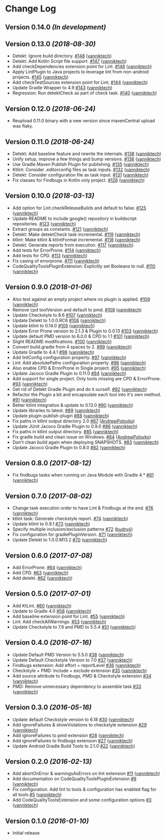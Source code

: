 # Change Log

Version 0.14.0 *(In development)*
---------------------------------

Version 0.13.0 *(2018-08-30)*
-----------------------------

- Detekt: Ignore build directory. [\#148](https://github.com/vanniktech/gradle-code-quality-tools-plugin/pull/148) ([vanniktech](https://github.com/vanniktech))
- Detekt: Add Kotlin Script file support. [\#147](https://github.com/vanniktech/gradle-code-quality-tools-plugin/pull/147) ([vanniktech](https://github.com/vanniktech))
- Add checkDependencies extension point for Lint. [\#146](https://github.com/vanniktech/gradle-code-quality-tools-plugin/pull/146) ([vanniktech](https://github.com/vanniktech))
- Apply LintPlugin to Java projects to leverage lint from non-android projects. [\#145](https://github.com/vanniktech/gradle-code-quality-tools-plugin/pull/145) ([vanniktech](https://github.com/vanniktech))
- Add checkTestSources extension point for Lint. [\#144](https://github.com/vanniktech/gradle-code-quality-tools-plugin/pull/144) ([vanniktech](https://github.com/vanniktech))
- Update Gradle Wrapper to 4.9 [\#143](https://github.com/vanniktech/gradle-code-quality-tools-plugin/pull/143) ([vanniktech](https://github.com/vanniktech))
- Regression: Run detektCheck as part of check task. [\#140](https://github.com/vanniktech/gradle-code-quality-tools-plugin/pull/140) ([vanniktech](https://github.com/vanniktech))

Version 0.12.0 *(2018-06-24)*
-----------------------------

- Reupload 0.11.0 binary with a new version since mavenCentral upload was flaky.

Version 0.11.0 *(2018-06-24)*
-----------------------------

- Detekt: Add baseline feature and rewrite the internals. [\#138](https://github.com/vanniktech/gradle-code-quality-tools-plugin/pull/138) ([vanniktech](https://github.com/vanniktech))
- Unify setup, improve a few things and bump versions. [\#136](https://github.com/vanniktech/gradle-code-quality-tools-plugin/pull/136) ([vanniktech](https://github.com/vanniktech))
- Use Gradle Maven Publish Plugin for publishing. [\#135](https://github.com/vanniktech/gradle-code-quality-tools-plugin/pull/135) ([vanniktech](https://github.com/vanniktech))
- Ktlint: Consider .editorconfig files as task inputs. [\#132](https://github.com/vanniktech/gradle-code-quality-tools-plugin/pull/132) ([vanniktech](https://github.com/vanniktech))
- Detekt: Consider configuration file as task input. [\#131](https://github.com/vanniktech/gradle-code-quality-tools-plugin/pull/131) ([vanniktech](https://github.com/vanniktech))
- Fix classes for Findbugs in Kotlin only project. [\#126](https://github.com/vanniktech/gradle-code-quality-tools-plugin/pull/126) ([vanniktech](https://github.com/vanniktech))

Version 0.10.0 *(2018-03-13)*
-----------------------------

- Add option for Lint.checkReleaseBuilds and default to false. [\#125](https://github.com/vanniktech/gradle-code-quality-tools-plugin/pull/125) ([vanniktech](https://github.com/vanniktech))
- Update README to include google\(\) repository in buildscript repositories. [\#123](https://github.com/vanniktech/gradle-code-quality-tools-plugin/pull/123) ([vanniktech](https://github.com/vanniktech))
- Extract groups as constants. [\#121](https://github.com/vanniktech/gradle-code-quality-tools-plugin/pull/121) ([vanniktech](https://github.com/vanniktech))
- Detekt: Make detektCheck task incremental. [\#119](https://github.com/vanniktech/gradle-code-quality-tools-plugin/pull/119) ([vanniktech](https://github.com/vanniktech))
- ktlint: Make ktlint & ktlintFormat incremental. [\#118](https://github.com/vanniktech/gradle-code-quality-tools-plugin/pull/118) ([vanniktech](https://github.com/vanniktech))
- Detekt: Generate reports from execution. [\#117](https://github.com/vanniktech/gradle-code-quality-tools-plugin/pull/117) ([vanniktech](https://github.com/vanniktech))
- Add tests for ErrorProne. [\#114](https://github.com/vanniktech/gradle-code-quality-tools-plugin/pull/114) ([vanniktech](https://github.com/vanniktech))
- Add tests for CPD. [\#113](https://github.com/vanniktech/gradle-code-quality-tools-plugin/pull/113) ([vanniktech](https://github.com/vanniktech))
- Fix casing of errorprone. [\#111](https://github.com/vanniktech/gradle-code-quality-tools-plugin/pull/111) ([vanniktech](https://github.com/vanniktech))
- CodeQualityToolsPluginExtension: Explicitly set Booleans to null. [\#110](https://github.com/vanniktech/gradle-code-quality-tools-plugin/pull/110) ([vanniktech](https://github.com/vanniktech))

Version 0.9.0 *(2018-01-06)*
----------------------------

- Also test against an empty project where no plugin is applied. [\#109](https://github.com/vanniktech/gradle-code-quality-tools-plugin/pull/109) ([vanniktech](https://github.com/vanniktech))
- Remove cpd toolVersion and default to pmd. [\#108](https://github.com/vanniktech/gradle-code-quality-tools-plugin/pull/108) ([vanniktech](https://github.com/vanniktech))
- Update Checkstyle to 8.6 [\#107](https://github.com/vanniktech/gradle-code-quality-tools-plugin/pull/107) ([vanniktech](https://github.com/vanniktech))
- Update Detekt to 1.0.0.RC6 [\#106](https://github.com/vanniktech/gradle-code-quality-tools-plugin/pull/106) ([vanniktech](https://github.com/vanniktech))
- Update ktlint to 0.14.0 [\#105](https://github.com/vanniktech/gradle-code-quality-tools-plugin/pull/105) ([vanniktech](https://github.com/vanniktech))
- Update Error Prone version to 2.1.3 & Plugin to 0.0.13 [\#103](https://github.com/vanniktech/gradle-code-quality-tools-plugin/pull/103) ([vanniktech](https://github.com/vanniktech))
- Update default PMD version to 6.0.0 & CPD to 1.1 [\#101](https://github.com/vanniktech/gradle-code-quality-tools-plugin/pull/101) ([vanniktech](https://github.com/vanniktech))
- Slight README modifications. [\#100](https://github.com/vanniktech/gradle-code-quality-tools-plugin/pull/100) ([vanniktech](https://github.com/vanniktech))
- Convert build.gradle from 4 spaces to 2. [\#99](https://github.com/vanniktech/gradle-code-quality-tools-plugin/pull/99) ([vanniktech](https://github.com/vanniktech))
- Update Gradle to 4.4.1 [\#98](https://github.com/vanniktech/gradle-code-quality-tools-plugin/pull/98) ([vanniktech](https://github.com/vanniktech))
- Add lintConfig configuration property. [\#97](https://github.com/vanniktech/gradle-code-quality-tools-plugin/pull/97) ([vanniktech](https://github.com/vanniktech))
- Lint: Add absolutePaths configuration property. [\#96](https://github.com/vanniktech/gradle-code-quality-tools-plugin/pull/96) ([vanniktech](https://github.com/vanniktech))
- Also enable CPD & ErrorProne in Single project. [\#95](https://github.com/vanniktech/gradle-code-quality-tools-plugin/pull/95) ([vanniktech](https://github.com/vanniktech))
- Update Jacoco Gradle Plugin to 0.11.0 [\#94](https://github.com/vanniktech/gradle-code-quality-tools-plugin/pull/94) ([vanniktech](https://github.com/vanniktech))
- Add support for single project. Only tools missing are CPD & ErrorProne. [\#93](https://github.com/vanniktech/gradle-code-quality-tools-plugin/pull/93) ([vanniktech](https://github.com/vanniktech))
- Get rid of Detekt Gradle Plugin and do it ourself. [\#92](https://github.com/vanniktech/gradle-code-quality-tools-plugin/pull/92) ([vanniktech](https://github.com/vanniktech))
- Refactor the Plugin a bit and encapsulate each tool into it's own method. [\#91](https://github.com/vanniktech/gradle-code-quality-tools-plugin/pull/91) ([vanniktech](https://github.com/vanniktech))
- Better ktlint integration & update to 0.13.0 [\#90](https://github.com/vanniktech/gradle-code-quality-tools-plugin/pull/90) ([vanniktech](https://github.com/vanniktech))
- Update libraries to latest. [\#89](https://github.com/vanniktech/gradle-code-quality-tools-plugin/pull/89) ([vanniktech](https://github.com/vanniktech))
- Update plugin-publish-plugin [\#88](https://github.com/vanniktech/gradle-code-quality-tools-plugin/pull/88) ([vanniktech](https://github.com/vanniktech))
- Fix paths in ktlint output directory 2.0 [\#87](https://github.com/vanniktech/gradle-code-quality-tools-plugin/pull/87) ([AndrewPolovko](https://github.com/AndrewPolovko))
- Update JUnit Jacoco Gradle Plugin to 0.9.0 [\#86](https://github.com/vanniktech/gradle-code-quality-tools-plugin/pull/86) ([vanniktech](https://github.com/vanniktech))
- Fix paths in ktlint output directory. [\#85](https://github.com/vanniktech/gradle-code-quality-tools-plugin/pull/85) ([vanniktech](https://github.com/vanniktech))
- Fix gradle build and clean issue on Windows. [\#84](https://github.com/vanniktech/gradle-code-quality-tools-plugin/pull/84) ([AndrewPolovko](https://github.com/AndrewPolovko))
- Don't clean build again when deploying SNAPSHOTS. [\#83](https://github.com/vanniktech/gradle-code-quality-tools-plugin/pull/83) ([vanniktech](https://github.com/vanniktech))
- Update Jacoco Gradle Plugin to 0.8.0 [\#82](https://github.com/vanniktech/gradle-code-quality-tools-plugin/pull/82) ([vanniktech](https://github.com/vanniktech))

Version 0.8.0 *(2017-08-12)*
----------------------------

- Fix findbugs tasks when running on Java Module with Gradle 4.\* [\#81](https://github.com/vanniktech/gradle-code-quality-tools-plugin/pull/81) ([vanniktech](https://github.com/vanniktech))

Version 0.7.0 *(2017-08-02)*
---------------------------

- Change task execution order to have Lint & Findbugs at the end. [\#76](https://github.com/vanniktech/gradle-code-quality-tools-plugin/pull/76) ([vanniktech](https://github.com/vanniktech))
- ktlint task: Generate checkstyle report. [\#74](https://github.com/vanniktech/gradle-code-quality-tools-plugin/pull/74) ([vanniktech](https://github.com/vanniktech))
- Update ktlint to 0.9.1 [\#73](https://github.com/vanniktech/gradle-code-quality-tools-plugin/pull/73) ([vanniktech](https://github.com/vanniktech))
- Specify multiple inclusion/exclusion patterns [\#72](https://github.com/vanniktech/gradle-code-quality-tools-plugin/pull/72) ([budnyjj](https://github.com/budnyjj))
- Fix configuration for gradlePluginVersion. [\#71](https://github.com/vanniktech/gradle-code-quality-tools-plugin/pull/71) ([vanniktech](https://github.com/vanniktech))
- Update Detekt to 1.0.0.M13.2 [\#70](https://github.com/vanniktech/gradle-code-quality-tools-plugin/pull/70) ([vanniktech](https://github.com/vanniktech))

Version 0.6.0 *(2017-07-08)*
----------------------------

- Add ErrorProne. [\#64](https://github.com/vanniktech/gradle-code-quality-tools-plugin/pull/64) ([vanniktech](https://github.com/vanniktech))
- Add CPD. [\#63](https://github.com/vanniktech/gradle-code-quality-tools-plugin/pull/63) ([vanniktech](https://github.com/vanniktech))
- Add detekt. [\#62](https://github.com/vanniktech/gradle-code-quality-tools-plugin/pull/62) ([vanniktech](https://github.com/vanniktech))

Version 0.5.0 *(2017-07-01)*
----------------------------

- Add KtLint. [\#60](https://github.com/vanniktech/gradle-code-quality-tools-plugin/pull/60) ([vanniktech](https://github.com/vanniktech))
- Update to Gradle 4.0 [\#58](https://github.com/vanniktech/gradle-code-quality-tools-plugin/pull/58) ([vanniktech](https://github.com/vanniktech))
- Add baseline extension point for Lint. [\#55](https://github.com/vanniktech/gradle-code-quality-tools-plugin/pull/55) ([vanniktech](https://github.com/vanniktech))
- Lint: Add checkAllWarnings. [\#53](https://github.com/vanniktech/gradle-code-quality-tools-plugin/pull/53) ([vanniktech](https://github.com/vanniktech))
- Update Checkstyle to 7.6 and PMD to 5.5.4 [\#51](https://github.com/vanniktech/gradle-code-quality-tools-plugin/pull/51) ([vanniktech](https://github.com/vanniktech))

Version 0.4.0 *(2016-07-16)*
----------------------------

- Update Default PMD Version to 5.5.0 [\#38](https://github.com/vanniktech/gradle-code-quality-tools-plugin/pull/38) ([vanniktech](https://github.com/vanniktech))
- Update Default Checkstyle Version to 7.0 [\#37](https://github.com/vanniktech/gradle-code-quality-tools-plugin/pull/37) ([vanniktech](https://github.com/vanniktech))
- Findbugs extension: Add effort + reportLevel [\#36](https://github.com/vanniktech/gradle-code-quality-tools-plugin/pull/36) ([vanniktech](https://github.com/vanniktech))
- Checkstyle + PMD: Include + exclude extension [\#35](https://github.com/vanniktech/gradle-code-quality-tools-plugin/pull/35) ([vanniktech](https://github.com/vanniktech))
- Add source attribute to Findbugs, PMD & Checkstyle extension [\#34](https://github.com/vanniktech/gradle-code-quality-tools-plugin/pull/34) ([vanniktech](https://github.com/vanniktech))
- PMD: Remove unnecessary dependency to assemble task [\#33](https://github.com/vanniktech/gradle-code-quality-tools-plugin/pull/33) ([vanniktech](https://github.com/vanniktech))

Version 0.3.0 *(2016-05-16)*
----------------------------

- Update default Checkstyle version to 6.18 [\#30](https://github.com/vanniktech/gradle-code-quality-tools-plugin/pull/30) ([vanniktech](https://github.com/vanniktech))
- Add ignoreFailures & showViolations to checkstyle extension [\#29](https://github.com/vanniktech/gradle-code-quality-tools-plugin/pull/29) ([vanniktech](https://github.com/vanniktech))
- Add ignoreFailures to pmd extension [\#28](https://github.com/vanniktech/gradle-code-quality-tools-plugin/pull/28) ([vanniktech](https://github.com/vanniktech))
- Add ignoreFailures to findbugs extension [\#27](https://github.com/vanniktech/gradle-code-quality-tools-plugin/pull/27) ([vanniktech](https://github.com/vanniktech))
- Update Android Gradle Build Tools to 2.1.0 [\#22](https://github.com/vanniktech/gradle-code-quality-tools-plugin/pull/22) ([vanniktech](https://github.com/vanniktech))

Version 0.2.0 *(2016-02-13)*
----------------------------

- Add abortOnError & warningsAsErrors on lint extension [\#11](https://github.com/vanniktech/gradle-code-quality-tools-plugin/pull/11) ([vanniktech](https://github.com/vanniktech))
- Add documentation on CodeQualityToolsPluginExtension [\#9](https://github.com/vanniktech/gradle-code-quality-tools-plugin/pull/9) ([vanniktech](https://github.com/vanniktech))
- Fix configuration. Add lint to tools & configuration has enabled flag for all tools [\#5](https://github.com/vanniktech/gradle-code-quality-tools-plugin/pull/5) ([vanniktech](https://github.com/vanniktech))
- Add CodeQualityToolsExtension and some configuration options [\#3](https://github.com/vanniktech/gradle-code-quality-tools-plugin/pull/3) ([vanniktech](https://github.com/vanniktech))

Version 0.1.0 *(2016-01-10)*
----------------------------

- Initial release